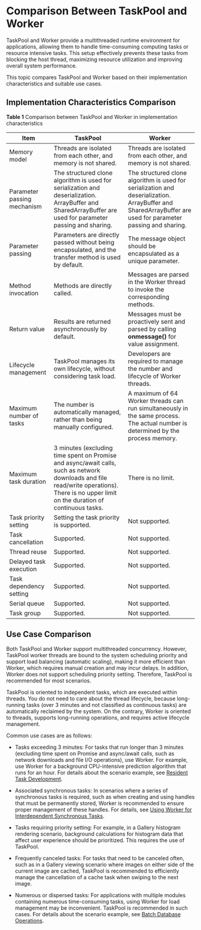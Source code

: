 # Comparison Between TaskPool and Worker


TaskPool and Worker provide a multithreaded runtime environment for applications, allowing them to handle time-consuming computing tasks or resource intensive tasks. This setup effectively prevents these tasks from blocking the host thread, maximizing resource utilization and improving overall system performance.


This topic compares TaskPool and Worker based on their implementation characteristics and suitable use cases.


## Implementation Characteristics Comparison

**Table 1** Comparison between TaskPool and Worker in implementation characteristics

| Item| TaskPool | Worker |
| -------- | -------- | -------- |
| Memory model| Threads are isolated from each other, and memory is not shared.| Threads are isolated from each other, and memory is not shared.|
| Parameter passing mechanism| The structured clone algorithm is used for serialization and deserialization.<br>ArrayBuffer and SharedArrayBuffer are used for parameter passing and sharing.| The structured clone algorithm is used for serialization and deserialization.<br>ArrayBuffer and SharedArrayBuffer are used for parameter passing and sharing.|
| Parameter passing| Parameters are directly passed without being encapsulated, and the transfer method is used by default.| The message object should be encapsulated as a unique parameter.|
| Method invocation| Methods are directly called.| Messages are parsed in the Worker thread to invoke the corresponding methods.|
| Return value| Results are returned asynchronously by default.| Messages must be proactively sent and parsed by calling **onmessage()** for value assignment.|
| Lifecycle management| TaskPool manages its own lifecycle, without considering task load.| Developers are required to manage the number and lifecycle of Worker threads.|
| Maximum number of tasks| The number is automatically managed, rather than being manually configured.| A maximum of 64 Worker threads can run simultaneously in the same process. The actual number is determined by the process memory.|
| Maximum task duration| 3 minutes (excluding time spent on Promise and async/await calls, such as network downloads and file read/write operations). There is no upper limit on the duration of continuous tasks.| There is no limit.|
| Task priority setting| Setting the task priority is supported.| Not supported.|
| Task cancellation| Supported.| Not supported.|
| Thread reuse| Supported.| Not supported.|
| Delayed task execution| Supported.| Not supported.|
| Task dependency setting| Supported.| Not supported.|
| Serial queue| Supported.| Not supported.|
| Task group| Supported.| Not supported.|


## Use Case Comparison

Both TaskPool and Worker support multithreaded concurrency. However, TaskPool worker threads are bound to the system scheduling priority and support load balancing (automatic scaling), making it more efficient than Worker, which requires manual creation and may incur delays. In addition, Worker does not support scheduling priority setting. Therefore, TaskPool is recommended for most scenarios.

TaskPool is oriented to independent tasks, which are executed within threads. You do not need to care about the thread lifecycle, because long-running tasks (over 3 minutes and not classified as continuous tasks) are automatically reclaimed by the system. On the contrary, Worker is oriented to threads, supports long-running operations, and requires active lifecycle management.

Common use cases are as follows:

- Tasks exceeding 3 minutes: For tasks that run longer than 3 minutes (excluding time spent on Promise and async/await calls, such as network downloads and file I/O operations), use Worker. For example, use Worker for a background CPU-intensive prediction algorithm that runs for an hour. For details about the scenario example, see [Resident Task Development](./resident-task-guide.md).

- Associated synchronous tasks: In scenarios where a series of synchronous tasks is required, such as when creating and using handles that must be permanently stored, Worker is recommended to ensure proper management of these handles. For details, see [Using Worker for Interdependent Synchronous Tasks](./sync-task-development.md#using-worker-for-interdependent-synchronous-tasks).

- Tasks requiring priority setting: For example, in a Gallery histogram rendering scenario, background calculations for histogram data that affect user experience should be prioritized. This requires the use of TaskPool.

- Frequently canceled tasks: For tasks that need to be canceled often, such as in a Gallery viewing scenario where images on either side of the current image are cached, TaskPool is recommended to efficiently manage the cancellation of a cache task when swiping to the next image.

- Numerous or dispersed tasks: For applications with multiple modules containing numerous time-consuming tasks, using Worker for load management may be inconvenient. TaskPool is recommended in such cases. For details about the scenario example, see [Batch Database Operations](./batch-database-operations-guide.md).

